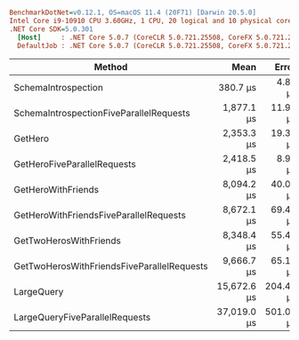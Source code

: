 ``` ini

BenchmarkDotNet=v0.12.1, OS=macOS 11.4 (20F71) [Darwin 20.5.0]
Intel Core i9-10910 CPU 3.60GHz, 1 CPU, 20 logical and 10 physical cores
.NET Core SDK=5.0.301
  [Host]     : .NET Core 5.0.7 (CoreCLR 5.0.721.25508, CoreFX 5.0.721.25508), X64 RyuJIT
  DefaultJob : .NET Core 5.0.7 (CoreCLR 5.0.721.25508, CoreFX 5.0.721.25508), X64 RyuJIT


```
|                                     Method |        Mean |     Error |    StdDev |      Median | Rank |     Gen 0 |    Gen 1 |    Gen 2 |   Allocated |
|------------------------------------------- |------------:|----------:|----------:|------------:|-----:|----------:|---------:|---------:|------------:|
|                        SchemaIntrospection |    380.7 μs |   4.85 μs |   4.54 μs |    378.7 μs |    1 |   14.6484 |   0.4883 |        - |    149.2 KB |
|    SchemaIntrospectionFiveParallelRequests |  1,877.1 μs |  11.99 μs |  11.21 μs |  1,874.9 μs |    2 |   72.2656 |   3.9063 |        - |   746.24 KB |
|                                    GetHero |  2,353.3 μs |  19.37 μs |  17.17 μs |  2,356.6 μs |    3 |         - |        - |        - |     7.39 KB |
|                GetHeroFiveParallelRequests |  2,418.5 μs |   8.93 μs |   7.46 μs |  2,420.4 μs |    4 |         - |        - |        - |    37.03 KB |
|                         GetHeroWithFriends |  8,094.2 μs |  40.05 μs |  35.51 μs |  8,098.2 μs |    5 |         - |        - |        - |    82.52 KB |
|     GetHeroWithFriendsFiveParallelRequests |  8,672.1 μs |  69.43 μs |  64.95 μs |  8,683.4 μs |    7 |   31.2500 |  15.6250 |        - |   456.09 KB |
|                     GetTwoHerosWithFriends |  8,348.4 μs |  55.40 μs |  51.82 μs |  8,335.1 μs |    6 |   15.6250 |        - |        - |   175.23 KB |
| GetTwoHerosWithFriendsFiveParallelRequests |  9,666.7 μs |  65.13 μs |  54.39 μs |  9,678.8 μs |    8 |   78.1250 |  31.2500 |        - |   878.57 KB |
|                                 LargeQuery | 15,672.6 μs | 204.44 μs | 181.23 μs | 15,644.7 μs |    9 |  281.2500 | 125.0000 |        - |  3038.45 KB |
|             LargeQueryFiveParallelRequests | 37,019.0 μs | 501.09 μs | 444.20 μs | 37,022.6 μs |   10 | 1571.4286 | 857.1429 | 142.8571 | 15025.32 KB |
